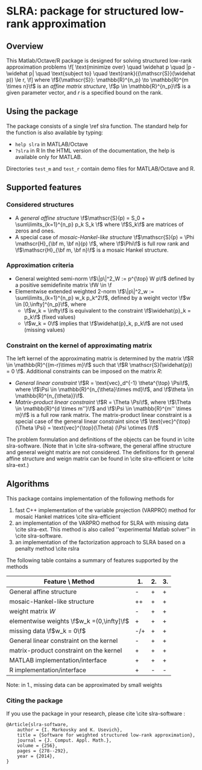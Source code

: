 SLRA: package for structured low-rank approximation 
==============================================================================
Overview
--------

This Matlab/Octave/R package is designed for solving
structured low-rank approximation problems 
\f[
\text{minimize over} \quad \widehat p \quad \|p - \widehat p\| \quad
\text{subject to} \quad \text{rank}({\mathscr{S}}(\widehat p)) \le r,
\f]
where \f${\mathscr{S}}: \mathbb{R}^{n_p} \to \mathbb{R}^{m \times n}\f$
is an *affine matrix structure*,  \f$p \in \mathbb{R}^{n_p}\f$
is a given parameter vector, and *r* is a specified bound on the rank.

Using the package
-----------------

The package consists of a single \ref slra function.
The standard help for the function is also available by typing:
* `help slra` in MATLAB/Octave
* `?slra` in R
In the HTML version of the documentation, the help is available only for MATLAB.

Directories `test_m` and `test_r` contain demo files for MATLAB/Octave and R.

Supported features
------------------

### Considered structures
 * A *general affine structure* 
\f$\mathscr{S}(p) = S_0 + \sum\limits_{k=1}^{n_p} p_k S_k \f$
where \f$S_k\f$ are matrices of zeros and ones.
 * A special case of *mosaic-Hankel-like structure*
\f$\mathscr{S}(p) = \Phi \mathscr{H}_{\bf m, \bf n}(p) \f$,
where \f$\Phi\f$ is full row rank and 
\f$\mathscr{H}_{\bf m, \bf n}\f$ is a mosaic Hankel structure.

### Approximation criteria
 * General weighted semi-norm 
\f$\|p\|^2_W := p^{\top} W p\f$
defined by a positive semidefinite matrix \fW \in \f
 * Elementwise extended weighted 2-norm
\f$\|p\|^2_w := \sum\limits_{k=1}^{n_p} w_k p_k^2\f$,
defined by a weight vector \f$w \in [0,\infty]^{n_p}\f$, where
    * \f$w_k = \infty\f$ is equivalent to the constraint
      \f$\widehat{p}_k = p_k\f$ (fixed values)
    * \f$w_k = 0\f$ implies that 
      \f$\widehat{p}_k, p_k\f$ are not used (missing values)

### Constraint on the kernel of approximating matrix
The left kernel of the approximating matrix is determined by the matrix
\f$R \in \mathbb{R}^{(m-r)\times m}\f$ such that \f$R \mathscr{S}(\widehat{p}) = 0 \f$.
Additional constraints can be imposed on the matrix $R$:
  * *General linear constraint* \f$R = \text{vec}_d^{-1} \theta^{\top} \Psi\f$,
	where \f$\Psi \in \mathbb{R}^{n_{\theta}\times md}\f$, 
    and \f$\theta \in \mathbb{R}^{n_{\theta}}\f$.
  * *Matrix-product linear constraint*  \f$R = \Theta \Psi\f$,  where 
    \f$\Theta \in \mathbb{R}^{d \times m''}\f$ and 
    \f$\Psi \in \mathbb{R}^{m'' \times m}\f$ is a full row rank matrix.
	The matrix-product linear constraint is a special case of the general linear constraint
    since \f$ \text{vec}^{\top} (\Theta \Psi) = \text{vec}^{\top}(\Theta) (\Psi \otimes I)\f$

The problem formulation and definitions of the objects can be found
in \cite slra-software. (Note that in \cite slra-software, the general affine structure 
and general weight matrix are not considered. The definitions for th general
affine structure and weign matrix can be found in \cite slra-efficient or \cite slra-ext.)
     
Algorithms
----------
This package contains implementation of the following methods for 
 1. fast C++ implementation of the variable projection (VARPRO)
    method for mosaic Hankel matrices \cite slra-efficient
 2. an implementation of the VARPRO method for SLRA with 
    missing data \cite slra-ext.
    This method is also called ''experimental Matlab solver'' in \cite slra-software.
 3. an implementation of the factorization approach to SLRA
    based on a penalty method \cite rslra

The following table contains a summary of features supported by the methods

  Feature  \ Method                         | 1.   | 2.   | 3.
--------------------------------------------|------|------|------ 
  General affine structure                  | -    | +    | +  
  mosaic-Hankel-like structure              | ++   | +    | +
  weight matrix *W*                         | -    | +    | + 
  elementwise weights \f$w_k =(0,\infty]\f$ | +    | +    | +      
  missing data  \f$w_k = 0\f$               | -/+  | +    | +
  General linear constraint on the kernel   | -    | +    | + 
  matrix-product constraint on the kernel   | +    | +    | +
  MATLAB implementation/interface           | +    | +    | +
  R      implementation/interface           | +    | -    | -
 
Note: in 1., missing data can be approximated by small weights


### Citing the package
If you use the package in your research, please cite \cite slra-software :

    @Article{slra-software,
        author = {I. Markovsky and K. Usevich},
    	title = {Software for weighted structured low-rank approximation},
    	journal = {J. Comput. Appl. Math.},
        volume = {256},
    	pages = {278--292},
    	year = {2014},
    }
	
	

